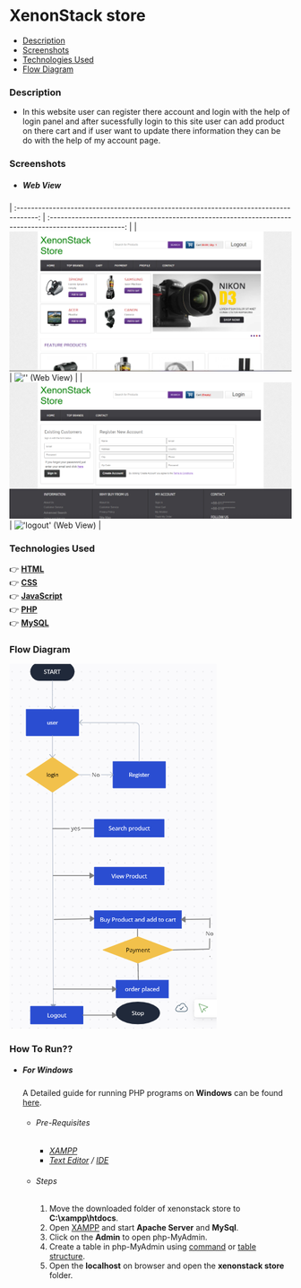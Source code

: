 # XenonStack store

- [Description](#description)
- [Screenshots](#screenshots)
- [Technologies Used](#technologies-used)
- [Flow Diagram](#flow-diagram)



<a id="description"></a>
### Description
- In this website user can register there account and login with the help of login panel and after sucessfully login to this site user can add product on there cart and if user want to update there information they can be do with the help of my account page. 


<a id="screenshots"></a>
### Screenshots

<a id="web-view"></a>
- ##### Web View
            
| :------------------------------------------------------------------------------------: | :---------------------------------------------------------------------------------------------------: |
|    ![ 'Home Page' (Web View)](/images/ximg1.png)    |    !['' (Web View)](/images/ximg2.png.png)     |
|    ![ 'login' (Web View)](/images/ximg3.png)    |    !['logout' (Web View)](/images/ximg4.png.png)     |



<a id="technologies-used"></a>
### Technologies Used
:point_right: **[HTML](https://www.w3schools.com/html/)** <br />
:point_right: **[CSS](https://css-tricks.com/almanac/)** <br />
:point_right: **[JavaScript](https://developer.mozilla.org/en-US/docs/Web/JavaScript)** <br />
:point_right: **[PHP](https://www.w3schools.com/Php/)** <br />
:point_right: **[MySQL](https://www.w3schools.com/MySQL/)**



<a id="flow-diagram"></a>
### Flow Diagram
![web (Flow Diagram)](/images/flow.png)

<a id="how-to-run"></a>
### How To Run??

<a id="for-windows"></a>
- ##### For Windows
  
  A Detailed guide for running PHP programs on **Windows** can be found [here](https://www.edureka.co/blog/how-to-run-a-php-program-in-xampp/).
  <a id="windows-pre-requisites"></a>
  - ###### Pre-Requisites
    - *[XAMPP](https://www.apachefriends.org/index.html)*
    - *[Text Editor](https://www.sublimetext.com/) / [IDE](https://www.jetbrains.com/help/phpstorm/installation-guide.html#standalone)*
   
  

  <a id="windows-steps"></a>
  - ###### Steps
    1. Move the downloaded folder of xenonstack store to **C:\xampp\htdocs**.
    2. Open [XAMPP](https://www.apachefriends.org/index.html) and start **Apache Server** and **MySql**.
    3. Click on the **Admin** to open php-MyAdmin.
    4. Create a table in php-MyAdmin using [command](#mysql) or [table structure](#table).
    5. Open the **localhost** on browser and open the **xenonstack store** folder.
